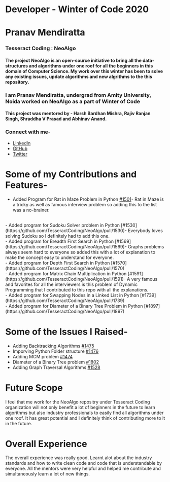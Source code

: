 # Developer - Winter of Code 2020
# Pranav Mendiratta
### Tesseract Coding : NeoAlgo

#### The project NeoAlgo is an open-source initiative to bring all the data-structures and algorithms under one roof for all the beginners in this domain of Computer Science. My work over this winter has been to solve any existing issues, update algorithms and new algrithms to the this repository.

### I am Pranav Mendiratta, undergrad from Amity University, Noida worked on NeoAlgo as a part of Winter of Code

#### This project was mentored by - Harsh Bardhan Mishra, Rajiv Ranjan Singh, Shraddha V Prasad and Abhinav Anand.

### Connect with me-
- [LinkedIn](https://www.linkedin.com/in/pranav-mendiratta-89713a173/)
- [GitHub](https://github.com/Pranav016)
- [Twitter](https://twitter.com/Pranav046)

# Some of my Contributions and Features-
- Added Program for Rat in Maze Problem in Python [#1501](https://github.com/TesseractCoding/NeoAlgo/pull/1501)-
Rat in Maze is a tricky as well as famous interview problem so adding this to the list was a no-brainer.
<br />
- Added program for Sudoku Solver problem in Python [#1530](https://github.com/TesseractCoding/NeoAlgo/pull/1530)-
Everybody loves solving Sudoku so I definitely had to add this one.
<br />
- Added program for Breadth First Search in Python [#1569](https://github.com/TesseractCoding/NeoAlgo/pull/1569)-
Graphs problems always seem hard to everyone so added this with a lot of explanation to make the concept easy to understand for everyone.
<br />
- Added program for Depth First Search in Python [#1570](https://github.com/TesseractCoding/NeoAlgo/pull/1570)
<br />
- Added program for Matrix Chain Multiplication in Python [#1591](https://github.com/TesseractCoding/NeoAlgo/pull/1591)-
A very famous and favorites for all the interviewers is this problem of Dynamic Programming that I contributed to this repo with all the explanations.
<br />
- Added program for Swapping Nodes in a Linked List in Python [#1739](https://github.com/TesseractCoding/NeoAlgo/pull/1739)
<br />
- Added program for Diameter of a Binary Tree Problem in Python [#1897](https://github.com/TesseractCoding/NeoAlgo/pull/1897)


# Some of the Issues I Raised-
- Adding Backtracking Algorithms [#1475](https://github.com/TesseractCoding/NeoAlgo/issues/)
- Imporving Python Folder structure [#1476](https://github.com/TesseractCoding/NeoAlgo/issues/1476)
- Adding MCM problem [#1474](https://github.com/TesseractCoding/NeoAlgo/issues/1474)
- Diameter of a Binary Tree problem [#1802](https://github.com/TesseractCoding/NeoAlgo/issues/1802)
- Adding Graph Traversal Algorithms [#1528](https://github.com/TesseractCoding/NeoAlgo/issues/1528)

# Future Scope
I feel that me work for the NeoAlgo repositry under Tesseract Coding organization will not only benefit a lot of beginners in the future to learn algorithms but also industry professionals to easily find all algorithms under one roof. It has great potential and I definitely think of contributing more to it in the future.

# Overall Experience
The overall experience was really good. Learnt alot about the industry standards and how to write clean code and code that is understandable by everyone. All the mentors were very helpful and helped me contribute and simultaneously learn a lot of new things.